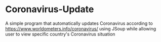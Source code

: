 # Coronavirus-Update
A simple program that automatically updates Coronavirus according to https://www.worldometers.info/coronavirus/ using JSoup while allowing user to view specific country's Coronavirus situation
